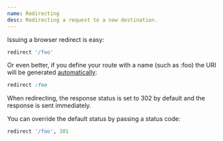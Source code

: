 ```yaml
---
name: Redirecting
desc: Redirecting a request to a new destination.
---
```


Issuing a browser redirect is easy:

```ruby
redirect '/foo'
```

Or even better, if you define your route with a name (such as :foo) the URI will be generated [automatically](/docs/routing#uri_generation):

```ruby
redirect :foo
```

When redirecting, the response status is set to 302 by default and the response is sent immediately.

You can override the default status by passing a status code:

```ruby
redirect '/foo', 301
```

